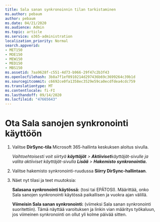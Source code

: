 ```yaml
---
title: Sala sanan synkronoinnin tilan tarkistaminen
ms.author: pebaum
author: pebaum
ms.date: 04/21/2020
ms.audience: Admin
ms.topic: article
ms.service: o365-administration
localization_priority: Normal
search.appverid:
- MET150
- MOE150
- MEW150
- MED150
- MBS150
ms.assetid: 7aa9628f-c551-4d73-b966-29f47c2b3f43
ms.openlocfilehash: 3b8a7f1ef0910214d297436b69c3699264c39b1d
ms.sourcegitcommit: c6692ce0fa1358ec3529e59ca0ecdfdea4cdc759
ms.translationtype: MT
ms.contentlocale: fi-FI
ms.lasthandoff: 09/14/2020
ms.locfileid: "47665643"
---
```

# <a name="enable-password-sync"></a>Ota Sala sanojen synkronointi käyttöön

1.  Valitse **DirSync-tila** Microsoft 365-hallinta keskuksen aloitus sivulla. 
    
     *Vaihtoehtoisesti voit siirtyä **käyttäjät** \> **Aktiiviset**käyttäjät-sivulle ja valita aktiiviset käyttäjät-sivulla **Lisää** \> **Hakemisto synkronointia.*** 
    
2. Valitse hakemisto synkronointi-ruudussa **Siirry DirSync-hallintaan**. 
    
3. Näet nyt tilasi ja teet muutoksia:
    
    **Salasana synkronointi käytössä:** (tosi tai EPÄTOSI). Määrittää, onko Sala sanojen synkronointi käytössä paikallisen ja vuokra ajan välillä. 
    
    **Viimeisin Sala sanan synkronointi:** (viimeksi Sala sanan synkronointi suoritettiin). Tämä näyttää varoituksen ja linkin vian määritys työkaluun, jos viimeinen synkronointi on ollut yli kolme päivää sitten. 
    

